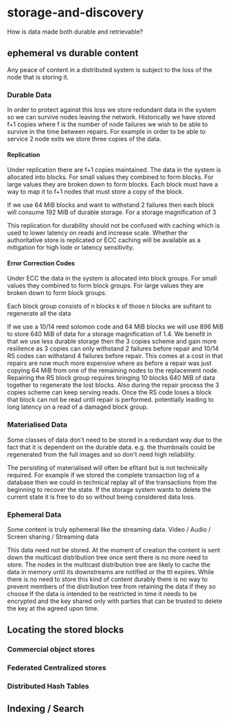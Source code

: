# storage-and-discovery
How is data made both durable and retrievable?
 
## ephemeral vs durable content
Any peace of content in a distributed system is subject to the loss of the node that is storing it.
 
 
### Durable Data
In order to protect against this loss we store redundant data in the system so we can survive nodes leaving the network. Historically we have stored f+1 copies where f is the number of node failures we wish to be able to survive in the time between repairs. For example in order to be able to service 2 node exits we store three copies of the data.
 
#### Replication
Under replication there are f+1 copies maintained.
The data in the system is allocated into blocks.
For small values they combined to form blocks.
For large values they are broken down to form blocks.
Each block must have a way to map it to f+1 nodes that
must store a copy of the block.
 
If we use 64 MiB blocks and want to withstand 2 failures
then each block will consume 192 MiB of durable storage.
For a storage magnification of 3

This replication for durability should not be confused with caching
which is used to lower latency on reads and increase scale. Whether the authoritative
store is replicated or ECC caching will be available
as a mitigation for high lode or latency sensitivity.

 
#### Error Correction Codes
Under ECC the data in the system is allocated into block groups.
For small values they combined to form block groups.
For large values they are broken down to form block groups.
 
Each block group consists of n blocks k of those n blocks are
sufitant to regenerate all the data
 
If we use a 10/14 reed solomon code and 64 MiB blocks
we will use 896 MiB to store 640 MiB of data for a
storage magnification of 1.4.
We benefit in that we use less durable storage then the
3 copies scheme and gain more resilience as 3 copies can
only withstand 2 failures before repair and 10/14 RS codes
can withstand 4 failures before repair.
This comes at a cost in that repairs are now much more expensive
where as before a repair was just copying 64 MiB from one of the remaining
nodes to the replacement node. Repairing the RS block group requires bringing
10 blocks 640 MiB of data together to regenerate the lost blocks. Also during the
repair process the 3 copies scheme can keep serving reads.
Once the RS code loses a block that block can not be read until repair is
performed. potentially leading to long latency on a read of a damaged
block group.
 
 
### Materialised Data
Some classes of data don't need to be stored in a redundant way due to the fact that it is dependent on the durable data. e.g. the thumbnails could be regenerated from the full images and so don't need high reliability.
 
The persisting of materialised will often be efitant but is not technically required. For example if we stored the complete transaction log of a database then we could in technical replay all of the transactions from the beginning to recover the state. If the storage system wants to delete the current state it is free to do so without being considered data loss.
 
### Ephemeral Data
Some content is truly ephemeral like the streaming data.
Video / Audio / Screen sharing / Streaming data
 
This data need not be stored. At the moment of creation the content is sent down the multicast distribution tree once sent there is no more need to store. The nodes in the multicast distribution tree are likely to cache the data in memory until its downstreams are notified or the ttl expires.
While there is no need to store this kind of content durably there is no way to prevent
members of the distribution tree from retaining the data if they so choose
If the data is intended to be restricted in time it needs to be encrypted and the key
shared only with parties that can be trusted to delete the key at the agreed upon time.

## Locating the stored blocks
### Commercial object stores
### Federated Centralized stores
### Distributed Hash Tables

## Indexing / Search